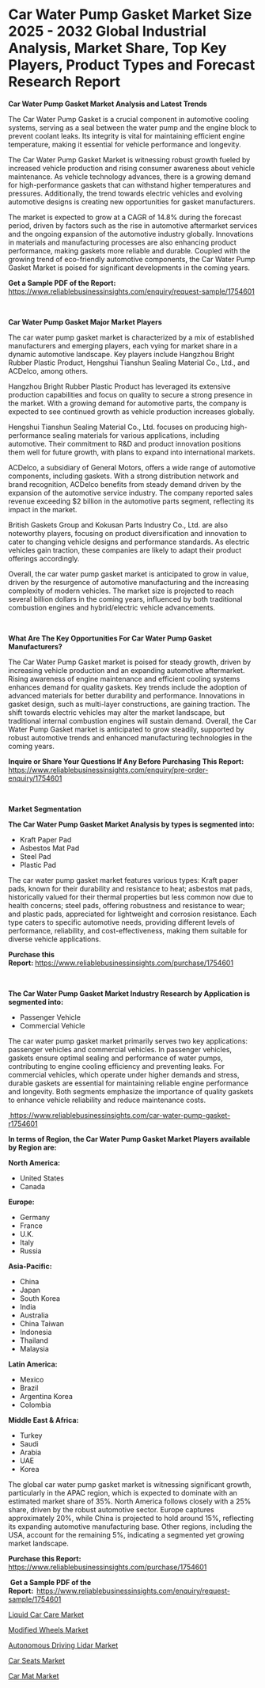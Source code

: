 <p><h1>Car Water Pump Gasket Market Size 2025 - 2032 Global Industrial Analysis, Market Share, Top Key Players, Product Types and Forecast Research Report</h1></p><p><strong>Car Water Pump Gasket Market Analysis and Latest Trends</strong></p>
<p><p>The Car Water Pump Gasket is a crucial component in automotive cooling systems, serving as a seal between the water pump and the engine block to prevent coolant leaks. Its integrity is vital for maintaining efficient engine temperature, making it essential for vehicle performance and longevity. </p><p>The Car Water Pump Gasket Market is witnessing robust growth fueled by increased vehicle production and rising consumer awareness about vehicle maintenance. As vehicle technology advances, there is a growing demand for high-performance gaskets that can withstand higher temperatures and pressures. Additionally, the trend towards electric vehicles and evolving automotive designs is creating new opportunities for gasket manufacturers. </p><p>The market is expected to grow at a CAGR of 14.8% during the forecast period, driven by factors such as the rise in automotive aftermarket services and the ongoing expansion of the automotive industry globally. Innovations in materials and manufacturing processes are also enhancing product performance, making gaskets more reliable and durable. Coupled with the growing trend of eco-friendly automotive components, the Car Water Pump Gasket Market is poised for significant developments in the coming years.</p></p>
<p><strong>Get a Sample PDF of the Report:&nbsp;</strong> <a href="https://www.reliablebusinessinsights.com/enquiry/request-sample/1754601?utm_campaign=1138&utm_medium=2&utm_source=Github&utm_content=ia&utm_term=30032025&utm_id=car-water-pump-gasket">https://www.reliablebusinessinsights.com/enquiry/request-sample/1754601</a></p>
<p>&nbsp;</p>
<p><strong>Car Water Pump Gasket Major Market Players</strong></p>
<p><p>The car water pump gasket market is characterized by a mix of established manufacturers and emerging players, each vying for market share in a dynamic automotive landscape. Key players include Hangzhou Bright Rubber Plastic Product, Hengshui Tianshun Sealing Material Co., Ltd., and ACDelco, among others.</p><p>Hangzhou Bright Rubber Plastic Product has leveraged its extensive production capabilities and focus on quality to secure a strong presence in the market. With a growing demand for automotive parts, the company is expected to see continued growth as vehicle production increases globally.</p><p>Hengshui Tianshun Sealing Material Co., Ltd. focuses on producing high-performance sealing materials for various applications, including automotive. Their commitment to R&D and product innovation positions them well for future growth, with plans to expand into international markets.</p><p>ACDelco, a subsidiary of General Motors, offers a wide range of automotive components, including gaskets. With a strong distribution network and brand recognition, ACDelco benefits from steady demand driven by the expansion of the automotive service industry. The company reported sales revenue exceeding $2 billion in the automotive parts segment, reflecting its impact in the market.</p><p>British Gaskets Group and Kokusan Parts Industry Co., Ltd. are also noteworthy players, focusing on product diversification and innovation to cater to changing vehicle designs and performance standards. As electric vehicles gain traction, these companies are likely to adapt their product offerings accordingly.</p><p>Overall, the car water pump gasket market is anticipated to grow in value, driven by the resurgence of automotive manufacturing and the increasing complexity of modern vehicles. The market size is projected to reach several billion dollars in the coming years, influenced by both traditional combustion engines and hybrid/electric vehicle advancements.</p></p>
<p>&nbsp;</p>
<p><strong>What Are The Key Opportunities For Car Water Pump Gasket Manufacturers?</strong></p>
<p><p>The Car Water Pump Gasket market is poised for steady growth, driven by increasing vehicle production and an expanding automotive aftermarket. Rising awareness of engine maintenance and efficient cooling systems enhances demand for quality gaskets. Key trends include the adoption of advanced materials for better durability and performance. Innovations in gasket design, such as multi-layer constructions, are gaining traction. The shift towards electric vehicles may alter the market landscape, but traditional internal combustion engines will sustain demand. Overall, the Car Water Pump Gasket market is anticipated to grow steadily, supported by robust automotive trends and enhanced manufacturing technologies in the coming years.</p></p>
<p><strong>Inquire or Share Your Questions If Any Before Purchasing This Report:</strong> <a href="https://www.reliablebusinessinsights.com/enquiry/pre-order-enquiry/1754601?utm_campaign=1138&utm_medium=2&utm_source=Github&utm_content=ia&utm_term=30032025&utm_id=car-water-pump-gasket">https://www.reliablebusinessinsights.com/enquiry/pre-order-enquiry/1754601</a></p>
<p>&nbsp;</p>
<p><strong>Market Segmentation</strong></p>
<p><strong>The Car Water Pump Gasket Market Analysis by types is segmented into:</strong></p>
<p><ul><li>Kraft Paper Pad</li><li>Asbestos Mat Pad</li><li>Steel Pad</li><li>Plastic Pad</li></ul></p>
<p><p>The car water pump gasket market features various types: Kraft paper pads, known for their durability and resistance to heat; asbestos mat pads, historically valued for their thermal properties but less common now due to health concerns; steel pads, offering robustness and resistance to wear; and plastic pads, appreciated for lightweight and corrosion resistance. Each type caters to specific automotive needs, providing different levels of performance, reliability, and cost-effectiveness, making them suitable for diverse vehicle applications.</p></p>
<p><strong>Purchase this Report:&nbsp;</strong><a href="https://www.reliablebusinessinsights.com/purchase/1754601?utm_campaign=1138&utm_medium=2&utm_source=Github&utm_content=ia&utm_term=30032025&utm_id=car-water-pump-gasket">https://www.reliablebusinessinsights.com/purchase/1754601</a></p>
<p>&nbsp;</p>
<p><strong>The Car Water Pump Gasket Market Industry Research by Application is segmented into:</strong></p>
<p><ul><li>Passenger Vehicle</li><li>Commercial Vehicle</li></ul></p>
<p><p>The car water pump gasket market primarily serves two key applications: passenger vehicles and commercial vehicles. In passenger vehicles, gaskets ensure optimal sealing and performance of water pumps, contributing to engine cooling efficiency and preventing leaks. For commercial vehicles, which operate under higher demands and stress, durable gaskets are essential for maintaining reliable engine performance and longevity. Both segments emphasize the importance of quality gaskets to enhance vehicle reliability and reduce maintenance costs.</p></p>
<p><a href="https://www.reliablebusinessinsights.com/car-water-pump-gasket-r1754601?utm_campaign=1138&utm_medium=2&utm_source=Github&utm_content=ia&utm_term=30032025&utm_id=car-water-pump-gasket">&nbsp;https://www.reliablebusinessinsights.com/car-water-pump-gasket-r1754601</a></p>
<p><strong>In terms of Region, the Car Water Pump Gasket Market Players available by Region are:</strong></p>
<p>
    <p> <strong> North America: </strong>
        <ul>
            <li>United States</li>
            <li>Canada</li>
        </ul>
        </p> 
    <p> <strong> Europe: </strong>
        <ul>
            <li>Germany</li>
            <li>France</li>
            <li>U.K.</li>
            <li>Italy</li>
            <li>Russia</li>
        </ul>
        </p> 
    <p> <strong> Asia-Pacific: </strong>
        <ul>
            <li>China</li>
            <li>Japan</li>
            <li>South Korea</li>
            <li>India</li>
            <li>Australia</li>
            <li>China Taiwan</li>
            <li>Indonesia</li>
            <li>Thailand</li>
            <li>Malaysia</li>
        </ul>
        </p> 
    <p> <strong> Latin America: </strong>
        <ul>
            <li>Mexico</li>
            <li>Brazil</li>
            <li>Argentina Korea</li>
            <li>Colombia</li>
        </ul>
        </p> 
    <p> <strong> Middle East & Africa: </strong>
        <ul>
            <li>Turkey</li>
            <li>Saudi</li>
            <li>Arabia</li>
            <li>UAE</li>
            <li>Korea</li>
        </ul>
    </p>
    </p>
<p><p>The global car water pump gasket market is witnessing significant growth, particularly in the APAC region, which is expected to dominate with an estimated market share of 35%. North America follows closely with a 25% share, driven by the robust automotive sector. Europe captures approximately 20%, while China is projected to hold around 15%, reflecting its expanding automotive manufacturing base. Other regions, including the USA, account for the remaining 5%, indicating a segmented yet growing market landscape.</p></p>
<p><strong>Purchase this Report: </strong><a href="https://www.reliablebusinessinsights.com/purchase/1754601?utm_campaign=1138&utm_medium=2&utm_source=Github&utm_content=ia&utm_term=30032025&utm_id=car-water-pump-gasket">https://www.reliablebusinessinsights.com/purchase/1754601</a></p>
<p>&nbsp;<strong>Get a Sample PDF of the Report:&nbsp;&nbsp;</strong><a href="https://www.reliablebusinessinsights.com/enquiry/request-sample/1754601?utm_campaign=1138&utm_medium=2&utm_source=Github&utm_content=ia&utm_term=30032025&utm_id=car-water-pump-gasket">https://www.reliablebusinessinsights.com/enquiry/request-sample/1754601</a></p>
<p><strong></strong></p>
<p><p><a href="https://github.com/totrisammir/Market-Research-Report-List-1/blob/main/liquid-car-care-market.md?utm_campaign=1138&utm_medium=2&utm_source=Github&utm_content=ia&utm_term=30032025&utm_id=car-water-pump-gasket">Liquid Car Care Market</a></p><p><a href="https://github.com/tandepinho3p/Market-Research-Report-List-1/blob/main/modified-wheels-market.md?utm_campaign=1138&utm_medium=2&utm_source=Github&utm_content=ia&utm_term=30032025&utm_id=car-water-pump-gasket">Modified Wheels Market</a></p><p><a href="https://github.com/latilsmickl8/Market-Research-Report-List-1/blob/main/autonomous-driving-lidar-market.md?utm_campaign=1138&utm_medium=2&utm_source=Github&utm_content=ia&utm_term=30032025&utm_id=car-water-pump-gasket">Autonomous Driving Lidar Market</a></p><p><a href="https://github.com/guyerkanakwu/Market-Research-Report-List-1/blob/main/car-seats-market.md?utm_campaign=1138&utm_medium=2&utm_source=Github&utm_content=ia&utm_term=30032025&utm_id=car-water-pump-gasket">Car Seats Market</a></p><p><a href="https://github.com/bhuraoutenc8/Market-Research-Report-List-1/blob/main/car-mat-market.md?utm_campaign=1138&utm_medium=2&utm_source=Github&utm_content=ia&utm_term=30032025&utm_id=car-water-pump-gasket">Car Mat Market</a></p></p>